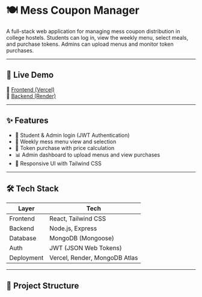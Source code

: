# 🍽️ Mess Coupon Manager

A full-stack web application for managing mess coupon distribution in college hostels. Students can log in, view the weekly menu, select meals, and purchase tokens. Admins can upload menus and monitor token purchases.

---

## 🚀 Live Demo

🔗 [Frontend (Vercel)]()  
🔗 [Backend (Render)]()

---

## ✨ Features

- 👤 Student & Admin login (JWT Authentication)
- 📅 Weekly mess menu view and selection
- 🛒 Token purchase with price calculation
- 📊 Admin dashboard to upload menus and view purchases
- 📱 Responsive UI with Tailwind CSS

---

## 🛠 Tech Stack

| Layer        | Tech                   |
|--------------|------------------------|
| Frontend     | React, Tailwind CSS    |
| Backend      | Node.js, Express       |
| Database     | MongoDB (Mongoose)     |
| Auth         | JWT (JSON Web Tokens)  |
| Deployment   | Vercel, Render, MongoDB Atlas |

---

## 📁 Project Structure

